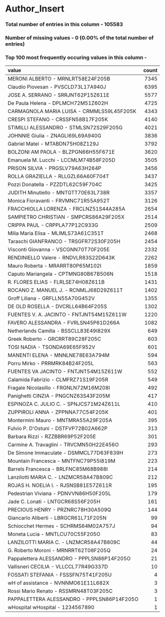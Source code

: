 
# Author_Insert

### Total number of entries in this column - 105583

### Number of missing values - 0 (0.00% of the total number of entries)

### Top 100 most frequently occuring values in this column -

| value                                      |   count |
|:-------------------------------------------|--------:|
| MERONI ALBERTO - MRNLRT58E24F205B          |    7345 |
| Claudio Piovesan - PVSCLD73L17A940J        |    6395 |
| JOSE A. SERRANO - SRRJNT62P15Z611E         |    5577 |
| De Paula Helena - DPLMCH72M51Z602H         |    4725 |
| CARMAGNOLA MARIA LUISA - CRMMLS59L45F205K  |    4343 |
| CRESPI STEFANO - CRSSFN58B17F205K          |    4140 |
| STIMILLI ALESSANDRO - STMLSN72S29F205G     |    4021 |
| JOHNNIE Giulia - ZNAGLI69L69A940G          |    3836 |
| Gabriel Matei - MTABDN75H08Z129J           |    3792 |
| BOLZONI AM PAOLA - BLZPGN66H55F671E        |    3620 |
| Emanuela M. Lucchi - LCCMLM74B58F205D      |    3505 |
| PRISON SILVIA - PRGSLV79A63H264P           |    3456 |
| ROLLA GRAZIELLA - RLLGZL66A60F704T         |    3437 |
| Pozzi Donatella - PZZDTL62C59F704C         |    3425 |
| JUDITH Minutiello - MNTGTT70E63L738R       |    3357 |
| Monica Fioravanti - FRVMNC71R55A952T       |    3126 |
| FRACCHIOLLA LORENZA - FRCLNZ51S44A285A     |    2654 |
| SAMPIETRO CHRISTIAN - SMPCRS86A29F205X     |    2514 |
| CRIPPA PAUL - CRPPLA77P12C933G             |    2509 |
| Milia Maria Elisa - MLIMLS73A61C351T       |    2468 |
| Taraschi GIANFRANCO - TRSGFR72S30F205H     |    2454 |
| Visconti Giovanna - VSCGNN70T70F205E       |    2332 |
| RENDINIELLO Valere - RNDVLR83S22D643K      |    2262 |
| Mauro Roberta - MRARRT80P65M102I           |    1859 |
| Caputo Mariangela - CPTMNG80B67B506N       |    1518 |
| R. FLORES ELIAS - FLRLSE74H08Z611B         |    1431 |
| ROCANO Z. MANUEL J. - RCNMLJ68D29Z611T     |    1402 |
| Groff Liliana - GRFLLN55A70G452V           |    1355 |
| DE OLD ROSELLA - DVCRLL64B64F205S          |    1302 |
| FUENTES V. A. JACINTO - FNTJNT54M15Z611W   |    1220 |
| FAVERO ALESSANDRA - FVRLSN45P61D266A       |    1082 |
| Netherlands Camilla - BSSCLL83E49I829X     |     649 |
| Greek Roberto - GRCRRT89C28F205C           |     603 |
| TOSI NADIA - TSONDA69E65F952V              |     601 |
| MANENTI ELENA - MNNLNE78E63A794M           |     594 |
| Porru Mirko - PRRMRK84B24F205L             |     563 |
| FUENTES VA JACINTO - FNTJNT54M15Z611W      |     552 |
| Calamida Fabrizio - CLMFRZ71S19F205R       |     549 |
| Fragale Nicolasillo - FRGNLN72M16M208I     |     492 |
| Panighetti CINZIA - PNGCNZ63S43F205M       |     417 |
| ESPINOZA C. JULIO C. - SPNJCS71M24Z611L    |     410 |
| ZUPPIROLI ANNA - ZPPNNA77C54F205K          |     401 |
| Montermini Mauro - MNTMRA55A29F205A        |     395 |
| Fulvio P. D'Ostuni - DSTFVP72B02A662P      |     313 |
| Barbara Rizzi - RZZBBR69P52F205E           |     301 |
| Carmine A. Travaglini - TRVCMN50H22E456O   |     293 |
| De Simone Immaculate - DSMMCL77D63F839H    |     273 |
| Mountain Francesca - MNTFNC79P55I819M      |     223 |
| Barrels Francesca - BRLFNC85M68B988I       |     214 |
| Lanzilotti MARIA C. - LNZMCR58A47B809C     |     212 |
| ROJAS H. NOELIA I. - RJSNSB81E57Z611R      |     195 |
| Pedestrian Viviana - PDNVVN86H50F205L      |     179 |
| Jade C. Lonati - LNTGCR68S56F205H          |     161 |
| PRECIOUS HENRY - PRZNRC78H30A509Q          |     144 |
| Giancarlo Aliberti - LBRGCR61L71F205N      |      99 |
| Schiocchet Hermes - SCHRMS64M02A757J       |      94 |
| Moneta Lucia - MNTLCU70C55F205O            |      83 |
| LANZILOTTI MARIA C. - LNZMCR58A47B809C     |      44 |
| G. Roberto Moroni - MRNRRT62T08F205Q       |      24 |
| Pappalettera ALESSANDRO - PPPLSN86P14F205O |      21 |
| Vallisneri CECILIA - VLLCCL77R49G337D      |      10 |
| FOSSATI STEFANIA - FSSSFN75T41F205U        |       4 |
| wH of assistance - NVNNMO61E11L682X        |       3 |
| Rossi Mario Renato - RSSMRN48T03F205C      |       3 |
| PAPPALETTERA ALESSANDRO - PPPLSN86P14F205O |       1 |
| wHospital wHospital - 1234567890           |       1 |
